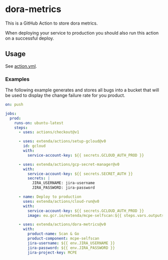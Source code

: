 # dora-metrics

This is a GitHub Action to store dora metrics.

When deploying your service to production you should also run this action on a successful deploy.

## Usage

See [action.yml](action.yml).

### Examples

The following example generates and stores all bugs into a bucket that will be used to display the change failure rate for you product.

```yaml
on: push

jobs:
  prod:
    runs-on: ubuntu-latest
    steps:
      - uses: actions/checkout@v1

      - uses: extenda/actions/setup-gcloud@v0
        id: gcloud
        with:
          service-account-key: ${{ secrets.GCLOUD_AUTH_PROD }}

      - uses: extenda/actions/gcp-secret-manager@v0
        with:
          service-account-key: ${{ secrets.SECRET_AUTH }}
          secrets: |
            JIRA_USERNAME: jira-username
            JIRA_PASSWORD: jira-password

      - name: Deploy to production
        uses: extenda/actions/cloud-run@v0
        with:
          service-account-key: ${{ secrets.GCLOUD_AUTH_PROD }}
          image: eu.gcr.io/extenda/mcpe-selfscan:${{ steps.vars.outputs.tag }}

      - uses: extenda/actions/dora-metrics@v0
        with:
          product-name: Scan & Go
          product-component: mcpe-selfscan
          jira-username: ${{ env.JIRA_USERNAME }}
          jira-password: ${{ env.JIRA_PASSWORD }}
          jira-project-key: MCPE
```
